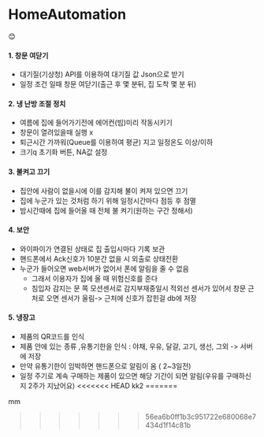 # HomeAutomation

😊

#### 1. 창문 여닫기

* 대기질(기상청) API를 이용하여 대기질 값 Json으로 받기
* 일정 조건 일때 창문 여닫기(출근 후 몇 분뒤, 집 도착 몇 분 뒤)

#### 2. 냉 난방 조절 정치

* 여름에 집에 들어가기전에 에어컨(빔)미리 작동시키기
* 창문이 열려있을때 실행 x
* 퇴근시간 가까워(Queue를 이용하여 평균) 지고 일정온도 이상/이하 
* 크기q 초기화 버튼, NA값 설정

#### 3. 불켜고 끄기

* 집안에 사람이 없을시에 이를 감지해 불이 켜져 있으면 끄기
* 집에 누군가 있는 것처럼 하기 위해 일정시간마다 점등 후 점멸
* 밤시간때에 집에 들어올 때 전체 불 켜기(원하는 구간 정해서)

#### 4. 보안

* 와이파이가 연결된 상태로 집 출입시마다 기록 보관 
* 핸드폰에서 Ack신호가 10분간 없을 시 외출로 상태전환
* 누군가 들어오면 web서버가 없어서 폰에 알림을 줄 수 없음
  * 그래서 이용자가 집에 올 때 위험신호를 준다
  * 침입자 감지는 문 쪽 모션센서로 감지부재중일시 적외선 센서가 있어서 창문 근처로 오면 센서가 울림-> 근처에 신호가 잡힌걸 db에 저장

#### 5. 냉장고

* 제품의 QR코드를 인식
* 제품 안에 있는 종류 ,유통기한을 인식 : 야채, 우유, 달걀, 고기, 생선, 그외 -> 서버에 저장
* 만약 유통기한이 임박하면 핸드폰으로 알림이 옴 ( 2~3일전)
* 일정 주기로 계속 구매하는 제품이 있으면 해당 기간이 되면 알림(우유를 구매하신지 2주가 지났어요)
<<<<<<< HEAD
 kk2 
=======
  

mm

>>>>>>> 56ea6b0ff1b3c951722e680068e7434d1f14c81b
